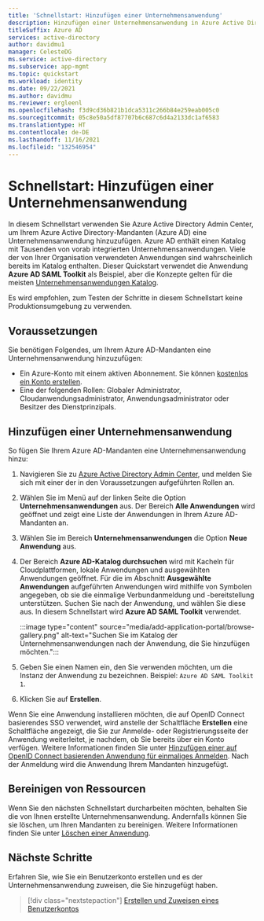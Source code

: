 ```yaml
---
title: 'Schnellstart: Hinzufügen einer Unternehmensanwendung'
description: Hinzufügen einer Unternehmensanwendung in Azure Active Directory.
titleSuffix: Azure AD
services: active-directory
author: davidmu1
manager: CelesteDG
ms.service: active-directory
ms.subservice: app-mgmt
ms.topic: quickstart
ms.workload: identity
ms.date: 09/22/2021
ms.author: davidmu
ms.reviewer: ergleenl
ms.openlocfilehash: f3d9cd36b821b1dca5311c266b84e259eab005c0
ms.sourcegitcommit: 05c8e50a5df87707b6c687c6d4a2133dc1af6583
ms.translationtype: HT
ms.contentlocale: de-DE
ms.lasthandoff: 11/16/2021
ms.locfileid: "132546954"
---
```

# <a name="quickstart-add-an-enterprise-application"></a>Schnellstart: Hinzufügen einer Unternehmensanwendung

In diesem Schnellstart verwenden Sie Azure Active Directory Admin Center, um Ihrem Azure Active Directory-Mandanten (Azure AD) eine Unternehmensanwendung hinzuzufügen. Azure AD enthält einen Katalog mit Tausenden von vorab integrierten Unternehmensanwendungen. Viele der von Ihrer Organisation verwendeten Anwendungen sind wahrscheinlich bereits im Katalog enthalten. Dieser Quickstart verwendet die Anwendung **Azure AD SAML Toolkit** als Beispiel, aber die Konzepte gelten für die meisten [Unternehmensanwendungen Katalog](../saas-apps/tutorial-list.md).

Es wird empfohlen, zum Testen der Schritte in diesem Schnellstart keine Produktionsumgebung zu verwenden.

## <a name="prerequisites"></a>Voraussetzungen

Sie benötigen Folgendes, um Ihrem Azure AD-Mandanten eine Unternehmensanwendung hinzuzufügen:

- Ein Azure-Konto mit einem aktiven Abonnement. Sie können [kostenlos ein Konto erstellen](https://azure.microsoft.com/free/?WT.mc_id=A261C142F).
- Eine der folgenden Rollen: Globaler Administrator, Cloudanwendungsadministrator, Anwendungsadministrator oder Besitzer des Dienstprinzipals.

## <a name="add-an-enterprise-application"></a>Hinzufügen einer Unternehmensanwendung

So fügen Sie Ihrem Azure AD-Mandanten eine Unternehmensanwendung hinzu:

1. Navigieren Sie zu [Azure Active Directory Admin Center](https://aad.portal.azure.com), und melden Sie sich mit einer der in den Voraussetzungen aufgeführten Rollen an.
1. Wählen Sie im Menü auf der linken Seite die Option **Unternehmensanwendungen** aus. Der Bereich **Alle Anwendungen** wird geöffnet und zeigt eine Liste der Anwendungen in Ihrem Azure AD-Mandanten an.
1. Wählen Sie im Bereich **Unternehmensanwendungen** die Option **Neue Anwendung** aus.
1. Der Bereich **Azure AD-Katalog durchsuchen** wird mit Kacheln für Cloudplattformen, lokale Anwendungen und ausgewählten Anwendungen geöffnet. Für die im Abschnitt **Ausgewählte Anwendungen** aufgeführten Anwendungen wird mithilfe von Symbolen angegeben, ob sie die einmalige Verbundanmeldung und -bereitstellung unterstützen. Suchen Sie nach der Anwendung, und wählen Sie diese aus. In diesem Schnellstart wird **Azure AD SAML Toolkit** verwendet.

    :::image type="content" source="media/add-application-portal/browse-gallery.png" alt-text="Suchen Sie im Katalog der Unternehmensanwendungen nach der Anwendung, die Sie hinzufügen möchten.":::

1. Geben Sie einen Namen ein, den Sie verwenden möchten, um die Instanz der Anwendung zu bezeichnen. Beispiel: `Azure AD SAML Toolkit 1`.
1. Klicken Sie auf **Erstellen**.

Wenn Sie eine Anwendung installieren möchten, die auf OpenID Connect basierendes SSO verwendet, wird anstelle der Schaltfläche **Erstellen** eine Schaltfläche angezeigt, die Sie zur Anmelde- oder Registrierungsseite der Anwendung weiterleitet, je nachdem, ob Sie bereits über ein Konto verfügen. Weitere Informationen finden Sie unter [Hinzufügen einer auf OpenID Connect basierenden Anwendung für einmaliges Anmelden](add-application-portal-setup-oidc-sso.md). Nach der Anmeldung wird die Anwendung Ihrem Mandanten hinzugefügt.

## <a name="clean-up-resources"></a>Bereinigen von Ressourcen

Wenn Sie den nächsten Schnellstart durcharbeiten möchten, behalten Sie die von Ihnen erstellte Unternehmensanwendung. Andernfalls können Sie sie löschen, um Ihren Mandanten zu bereinigen. Weitere Informationen finden Sie unter [Löschen einer Anwendung](delete-application-portal.md).

## <a name="next-steps"></a>Nächste Schritte

Erfahren Sie, wie Sie ein Benutzerkonto erstellen und es der Unternehmensanwendung zuweisen, die Sie hinzugefügt haben.
> [!div class="nextstepaction"]
> [Erstellen und Zuweisen eines Benutzerkontos](add-application-portal-assign-users.md)
